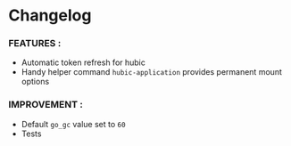 # Changelog

### FEATURES :
- Automatic token refresh for hubic
- Handy helper command `hubic-application` provides permanent mount options

### IMPROVEMENT :
- Default `go_gc` value set to `60`
- Tests
